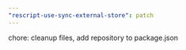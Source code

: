 ```yaml
---
"rescript-use-sync-external-store": patch
---
```


chore: cleanup files, add repository to package.json
